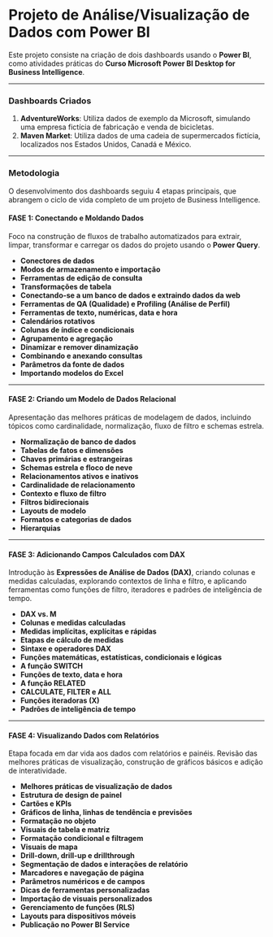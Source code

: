 # Projeto de Análise/Visualização de Dados com Power BI

Este projeto consiste na criação de dois dashboards usando o **Power BI**, como atividades práticas do **Curso Microsoft Power BI Desktop for Business Intelligence**.

---

### Dashboards Criados

1.  **AdventureWorks**: Utiliza dados de exemplo da Microsoft, simulando uma empresa fictícia de fabricação e venda de bicicletas.
2.  **Maven Market**: Utiliza dados de uma cadeia de supermercados fictícia, localizados nos Estados Unidos, Canadá e México.

---

### Metodologia

O desenvolvimento dos dashboards seguiu 4 etapas principais, que abrangem o ciclo de vida completo de um projeto de Business Intelligence.

#### **FASE 1: Conectando e Moldando Dados**
Foco na construção de fluxos de trabalho automatizados para extrair, limpar, transformar e carregar os dados do projeto usando o **Power Query**.

- **Conectores de dados**
- **Modos de armazenamento e importação**
- **Ferramentas de edição de consulta**
- **Transformações de tabela**
- **Conectando-se a um banco de dados e extraindo dados da web**
- **Ferramentas de QA (Qualidade) e Profiling (Análise de Perfil)**
- **Ferramentas de texto, numéricas, data e hora**
- **Calendários rotativos**
- **Colunas de índice e condicionais**
- **Agrupamento e agregação**
- **Dinamizar e remover dinamização**
- **Combinando e anexando consultas**
- **Parâmetros da fonte de dados**
- **Importando modelos do Excel**

---

#### **FASE 2: Criando um Modelo de Dados Relacional**
Apresentação das melhores práticas de modelagem de dados, incluindo tópicos como cardinalidade, normalização, fluxo de filtro e schemas estrela.

- **Normalização de banco de dados**
- **Tabelas de fatos e dimensões**
- **Chaves primárias e estrangeiras**
- **Schemas estrela e floco de neve**
- **Relacionamentos ativos e inativos**
- **Cardinalidade de relacionamento**
- **Contexto e fluxo de filtro**
- **Filtros bidirecionais**
- **Layouts de modelo**
- **Formatos e categorias de dados**
- **Hierarquias**

---

#### **FASE 3: Adicionando Campos Calculados com DAX**
Introdução às **Expressões de Análise de Dados (DAX)**, criando colunas e medidas calculadas, explorando contextos de linha e filtro, e aplicando ferramentas como funções de filtro, iteradores e padrões de inteligência de tempo.

- **DAX vs. M**
- **Colunas e medidas calculadas**
- **Medidas implícitas, explícitas e rápidas**
- **Etapas de cálculo de medidas**
- **Sintaxe e operadores DAX**
- **Funções matemáticas, estatísticas, condicionais e lógicas**
- **A função SWITCH**
- **Funções de texto, data e hora**
- **A função RELATED**
- **CALCULATE, FILTER e ALL**
- **Funções iteradoras (X)**
- **Padrões de inteligência de tempo**

---

#### **FASE 4: Visualizando Dados com Relatórios**
Etapa focada em dar vida aos dados com relatórios e painéis. Revisão das melhores práticas de visualização, construção de gráficos básicos e adição de interatividade.

- **Melhores práticas de visualização de dados**
- **Estrutura de design de painel**
- **Cartões e KPIs**
- **Gráficos de linha, linhas de tendência e previsões**
- **Formatação no objeto**
- **Visuais de tabela e matriz**
- **Formatação condicional e filtragem**
- **Visuais de mapa**
- **Drill-down, drill-up e drillthrough**
- **Segmentação de dados e interações de relatório**
- **Marcadores e navegação de página**
- **Parâmetros numéricos e de campos**
- **Dicas de ferramentas personalizadas**
- **Importação de visuais personalizados**
- **Gerenciamento de funções (RLS)**
- **Layouts para dispositivos móveis**
- **Publicação no Power BI Service**
